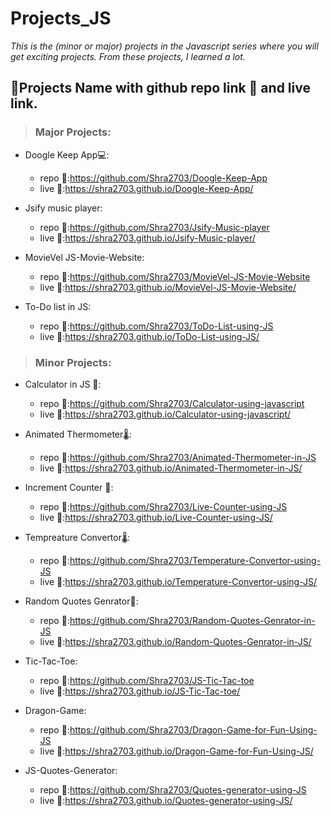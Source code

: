 # Projects_JS
*_This is the (minor or major) projects in the Javascript series where you will get exciting projects. From these projects, I learned a lot._*
## 👨Projects Name with github repo link 🔗 and live link.

> ### Major Projects:

- Doogle Keep App💻:
	- repo 🔗:https://github.com/Shra2703/Doogle-Keep-App
	- live 🔗:https://shra2703.github.io/Doogle-Keep-App/

- Jsify music player:
	- repo 🔗:https://github.com/Shra2703/Jsify-Music-player
	- live 🔗:https://shra2703.github.io/Jsify-Music-player/

- MovieVel JS-Movie-Website:
	- repo 🔗:https://github.com/Shra2703/MovieVel-JS-Movie-Website
	- live 🔗:https://shra2703.github.io/MovieVel-JS-Movie-Website/

- To-Do list in JS:
	- repo 🔗:https://github.com/Shra2703/ToDo-List-using-JS
	- live 🔗:https://shra2703.github.io/ToDo-List-using-JS/
   

> ### Minor Projects:

- Calculator in JS 🧮:        
	- repo 🔗:https://github.com/Shra2703/Calculator-using-javascript    
	- live 🔗:https://shra2703.github.io/Calculator-using-javascript/

- Animated Thermometer🌡:        
	- repo 🔗:https://github.com/Shra2703/Animated-Thermometer-in-JS      
	- live 🔗:https://shra2703.github.io/Animated-Thermometer-in-JS/
      
- Increment Counter 🧮:
	- repo 🔗:https://github.com/Shra2703/Live-Counter-using-JS
	- live 🔗:https://shra2703.github.io/Live-Counter-using-JS/
    
- Tempreature Convertor🌡:
	- repo 🔗:https://github.com/Shra2703/Temperature-Convertor-using-JS	
	- live 🔗:https://shra2703.github.io/Temperature-Convertor-using-JS/

- Random Quotes Genrator🔄:
	- repo 🔗:https://github.com/Shra2703/Random-Quotes-Genrator-in-JS
	- live 🔗:https://shra2703.github.io/Random-Quotes-Genrator-in-JS/
   
- Tic-Tac-Toe:
	- repo 🔗:https://github.com/Shra2703/JS-Tic-Tac-toe
	- live 🔗:https://shra2703.github.io/JS-Tic-Tac-toe/

- Dragon-Game:
	- repo 🔗:https://github.com/Shra2703/Dragon-Game-for-Fun-Using-JS
	- live 🔗:https://shra2703.github.io/Dragon-Game-for-Fun-Using-JS/

- JS-Quotes-Generator:
	- repo 🔗:https://github.com/Shra2703/Quotes-generator-using-JS
	- live 🔗:https://shra2703.github.io/Quotes-generator-using-JS/
 
